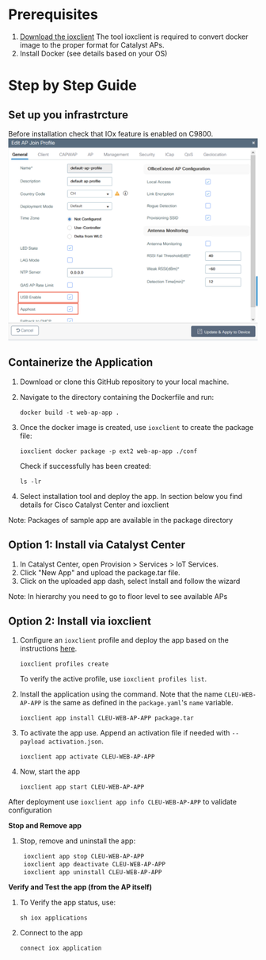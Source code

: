 # Prerequisites
1. [Download the ioxclient](https://developer.cisco.com/docs/iox/#!iox-resource-downloads)
The tool ioxclient is required to convert docker image to the proper format for Catalyst APs. 
2. Install Docker (see details based on your OS)

# Step by Step Guide
## Set up you infrastrcture
Before installation check that IOx feature is enabled on C9800.
![AppHostEnable](img/apphost-enable.png)

## Containerize the Application
1. Download or clone this GitHub repository to your local machine.
2. Navigate to the directory containing the Dockerfile and run:
   ```
   docker build -t web-ap-app .
   ```
3. Once the docker image is created, use `ioxclient` to create the package file:
    ```
    ioxclient docker package -p ext2 web-ap-app ./conf
    ```

   Check if successfully has been created:
   ```
   ls -lr
   ```
6. Select installation tool and deploy the app. In section below you find details for Cisco Catalyst Center and ioxclient

Note: Packages of sample app are available in the package directory

## Option 1: Install via Catalyst Center
1. In Catalyst Center, open Provision > Services > IoT Services.
2. Click "New App" and upload the package.tar file.
3. Click on the uploaded app dash, select Install and follow the wizard

Note: In hierarchy you need to go to floor level to see available APs

## Option 2: Install via ioxclient
1. Configure an `ioxclient` profile and deploy the app based on the instructions [here](https://developer.cisco.com/docs/app-hosting-ap/#!deploy-iox-application-on-ap-using-ioxclient/activate-the-iox-application-on-ap).
    ```
    ioxclient profiles create
    ```
    To verify the active profile, use `ioxclient profiles list`.

2.  Install the application using the command. Note that the name `CLEU-WEB-AP-APP` is the same as defined in the `package.yaml`'s `name` variable.
    ```
    ioxclient app install CLEU-WEB-AP-APP package.tar
    ```
3.  To activate the app use. Append an activation file if needed with `--payload activation.json`.
    ```
    ioxclient app activate CLEU-WEB-AP-APP
    ``` 
4.  Now, start the app
    ```
    ioxclient app start CLEU-WEB-AP-APP
    ``` 

After deployment use `ioxclient app info CLEU-WEB-AP-APP` to validate configuration

**Stop and Remove app**

1. Stop, remove and uninstall the app:
   ```iox
    ioxclient app stop CLEU-WEB-AP-APP
    ioxclient app deactivate CLEU-WEB-AP-APP
    ioxclient app uninstall CLEU-WEB-AP-APP
   ```

**Verify and Test the app (from the AP itself)**
1. To Verify the app status, use:
    ```iox
    sh iox applications
    ```

2. Connect to the app
    ```iox
    connect iox application
    ```
